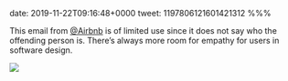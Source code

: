 date: 2019-11-22T09:16:48+0000
tweet: 1197806121601421312
%%%

This email from [@Airbnb](https://twitter.com/Airbnb) is of limited use since it does not say who the offending person is. There’s always more room for empathy for users in software design.

![](EJ92T4RXkAAO13u.jpg)
